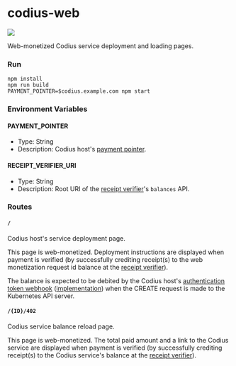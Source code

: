 # codius-web

![](https://github.com/codius/codius-web/workflows/Docker%20CI/badge.svg)

Web-monetized Codius service deployment and loading pages.

### Run

```
npm install
npm run build
PAYMENT_POINTER=$codius.example.com npm start
```

### Environment Variables

#### PAYMENT_POINTER
* Type: String
* Description: Codius host's [payment pointer](https://paymentpointers.org/).

#### RECEIPT_VERIFIER_URI
* Type: String
* Description: Root URI of the [receipt verifier](https://github.com/coilhq/receipt-verifier)'s `balances` API.

### Routes

#### `/`
Codius host's service deployment page.

This page is web-monetized. Deployment instructions are displayed when payment is verified (by successfully crediting receipt(s) to the web monetization request id balance at the [receipt verifier](https://github.com/coilhq/receipt-verifier)).

The balance is expected to be debited by the Codius host's [authentication token webhook](https://kubernetes.io/docs/reference/access-authn-authz/authentication/#webhook-token-authentication) ([implementation](https://github.com/wilsonianb/codius-token-auth-webhook)) when the CREATE request is made to the Kubernetes API server.

#### `/{ID}/402`
Codius service balance reload page.

This page is web-monetized. The total paid amount and a link to the Codius service are displayed when payment is verified (by successfully crediting receipt(s) to the Codius service's balance at the [receipt verifier](https://github.com/coilhq/receipt-verifier)).
